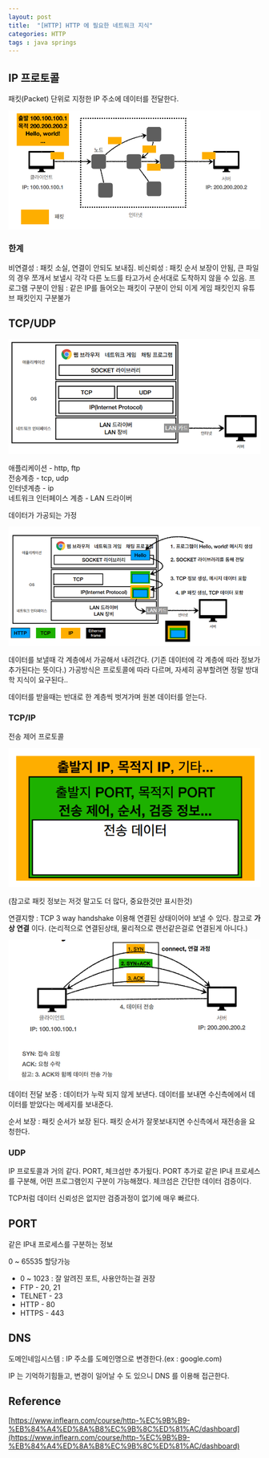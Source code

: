 ```yaml
---
layout: post
title:  "[HTTP] HTTP 에 필요한 네트워크 지식"
categories: HTTP
tags : java springs
---
```


## IP 프로토콜

패킷(Packet) 단위로 지정한 IP 주소에 데이터를 전달한다.

![이미지](https://github.com/jinhoon227/jinhoon227.github.io/blob/main/assets/img/posts/http/네트워크1.png?raw=true)

### 한계

비연결성 : 패킷 소실, 연결이 안되도 보내짐.
비신뢰성 : 패킷 순서 보장이 안됨, 큰 파일의 경우 쪼개서 보낼시
각각 다른 노드를 타고가서 순서대로 도착하지 않을 수 있음.
프로그램 구분이 안됨 : 같은 IP를 들어오는 패킷이 구분이 안되
이게 게임 패킷인지 유튜브 패킷인지 구분불가

## TCP/UDP

![이미지](https://github.com/jinhoon227/jinhoon227.github.io/blob/main/assets/img/posts/http/네트워크2.png?raw=true)

애플리케이션 - http, ftp  
전송계층 - tcp, udp  
인터넷계층 - ip  
네트워크 인터페이스 계층 - LAN 드라이버

데이터가 가공되는 가정

![이미지](https://github.com/jinhoon227/jinhoon227.github.io/blob/main/assets/img/posts/http/네트워크3.png?raw=true)

데이터를 보낼때 각 계층에서 가공해서 내려간다. (기존 데이터에 각 계층에 따라 정보가 추가된다는 뜻이다.)
가공방식은 프로토콜에 따라 다르며, 자세히 공부할려면
정말 방대학 지식이 요구된다..

데이터를 받을때는 반대로 한 계층씩 벗겨가며
원본 데이터를 얻는다.

### TCP/IP

전송 제어 프로토콜

![이미지](https://github.com/jinhoon227/jinhoon227.github.io/blob/main/assets/img/posts/http/네트워크4.png?raw=true)

(참고로 패킷 정보는 저것 말고도 더 많다, 중요한것만 표시한것)

연결지향 : TCP 3 way handshake 이용해 연결된 상태이어야 보낼 수 있다.
참고로 **가상 연결** 이다. (논리적으로 연결된상태, 물리적으로 랜선같은걸로 연결된게 아니다.)

![이미지](https://github.com/jinhoon227/jinhoon227.github.io/blob/main/assets/img/posts/http/네트워크5.png?raw=true)

데이터 전달 보증 : 데이터가 누락 되지 않게 보낸다. 데이터를 보내면 수신측에에서
데이터를 받았다는 메세지를 보내준다.

순서 보장 : 패킷 순서가 보장 된다. 패킷 순서가 잘못보내지면
수신측에서 재전송을 요청한다.

### UDP

IP 프로토콜과 거의 같다. PORT, 체크섬만 추가됬다.
PORT 추가로 같은 IP내 프로세스를 구분해, 
어떤 프로그램인지 구분이 가능해졌다. 체크섬은 간단한 데이터 검증이다.

TCP처럼 데이터 신뢰성은 없지만 검증과정이 없기에 매우 빠르다.

## PORT

같은 IP내 프로세스를 구분하는 정보

0 ~ 65535 할당가능
* 0 ~ 1023 : 잘 알려진 포트, 사용안하는걸 권장
* FTP - 20, 21
* TELNET - 23
* HTTP - 80
* HTTPS - 443

## DNS

도메인네임시스템 : IP 주소를 도메인명으로 변경한다.(ex : google.com)

IP 는 기억하기힘들고, 변경이 일어날 수 도 있으니 DNS 를 이용해 접근한다.

## Reference

[https://www.inflearn.com/course/http-%EC%9B%B9-%EB%84%A4%ED%8A%B8%EC%9B%8C%ED%81%AC/dashboard](https://www.inflearn.com/course/http-%EC%9B%B9-%EB%84%A4%ED%8A%B8%EC%9B%8C%ED%81%AC/dashboard)  
